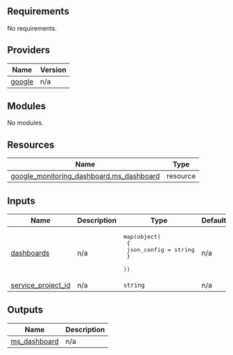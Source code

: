 <!-- BEGIN_TF_DOCS -->
## Requirements

No requirements.

## Providers

| Name | Version |
|------|---------|
| <a name="provider_google"></a> [google](#provider\_google) | n/a |

## Modules

No modules.

## Resources

| Name | Type |
|------|------|
| [google_monitoring_dashboard.ms_dashboard](https://registry.terraform.io/providers/hashicorp/google/latest/docs/resources/monitoring_dashboard) | resource |

## Inputs

| Name | Description | Type | Default | Required |
|------|-------------|------|---------|:--------:|
| <a name="input_dashboards"></a> [dashboards](#input\_dashboards) | n/a | <pre>map(object(<br>    {<br>      json_config = string<br>    }<br>  ))</pre> | n/a | yes |
| <a name="input_service_project_id"></a> [service\_project\_id](#input\_service\_project\_id) | n/a | `string` | n/a | yes |

## Outputs

| Name | Description |
|------|-------------|
| <a name="output_ms_dashboard"></a> [ms\_dashboard](#output\_ms\_dashboard) | n/a |
<!-- END_TF_DOCS -->